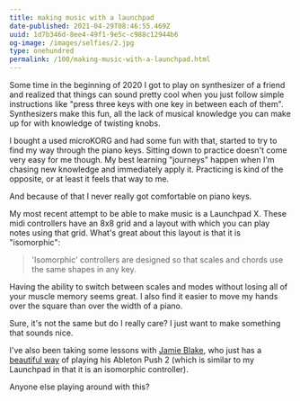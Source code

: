 ```yaml
---
title: making music with a launchpad
date-published: 2021-04-29T08:46:55.469Z
uuid: 1d7b346d-8ee4-49f1-9e5c-c988c12944b6
og-image: /images/selfies/2.jpg
type: onehundred
permalink: /100/making-music-with-a-launchpad.html
---
```

Some time in the beginning of 2020 I got to play on synthesizer of a friend and realized that things can sound pretty cool when you just follow simple instructions like  "press three keys with one key in between each of them". Synthesizers make this fun, all the lack of musical knowledge you can make up for with knowledge of twisting knobs.

I bought a used microKORG and had some fun with that, started to try to find my way through the piano keys. Sitting down to practice doesn't come very easy for me though. My best learning "journeys" happen when I'm chasing new knowledge and immediately apply it. Practicing is kind of the opposite, or at least it feels that way to me. 

And because of that I never really got comfortable on piano keys. 

My most recent attempt to be able to make music is a Launchpad X. These midi controllers have an 8x8 grid and a layout with which you can play notes using that grid. What's great about this layout is that it is "isomorphic": 

> 'Isomorphic' controllers are designed so that scales and chords use the same shapes in any key. 

Having the ability to switch between scales and modes without losing all of your muscle memory seems great. I also find it easier to move my hands over the square than over the width of a piano. 

Sure, it's not the same but do I really care? I just want to make something that sounds nice.

I've also been taking some lessons with [Jamie Blake](https://www.youtube.com/channel/UCwDrJn9Jzqaz8fy20EenQFA), who just has a [beautiful way](https://www.youtube.com/watch?v=S9cRau38tu4) of playing his Ableton Push 2 (which is similar to my Launchpad in that it is an isomorphic controller). 

Anyone else playing around with this?
